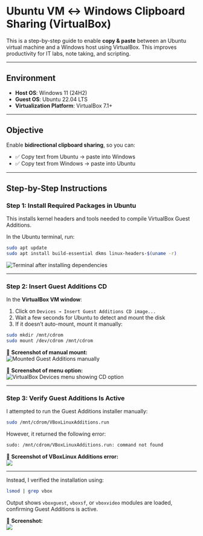 # Ubuntu VM ↔ Windows Clipboard Sharing (VirtualBox)

This is a step-by-step guide to enable **copy & paste** between an Ubuntu virtual machine and a Windows host using VirtualBox. This improves productivity for IT labs, note taking, and scripting.

---

## Environment

- **Host OS**: Windows 11 (24H2)  
- **Guest OS**: Ubuntu 22.04 LTS  
- **Virtualization Platform**: VirtualBox 7.1+

---

## Objective

Enable **bidirectional clipboard sharing**, so you can:

- ✅ Copy text from Ubuntu → paste into Windows  
- ✅ Copy text from Windows → paste into Ubuntu

---

## Step-by-Step Instructions

### Step 1: Install Required Packages in Ubuntu

This installs kernel headers and tools needed to compile VirtualBox Guest Additions.

In the Ubuntu terminal, run:

```bash
sudo apt update
sudo apt install build-essential dkms linux-headers-$(uname -r)
```

![Terminal after installing dependencies](./images/01-packages-installed.png)

---

### Step 2: Insert Guest Additions CD

In the **VirtualBox VM window**:

1. Click on `Devices → Insert Guest Additions CD image...`
2. Wait a few seconds for Ubuntu to detect and mount the disk
3. If it doesn’t auto-mount, mount it manually:

```bash
sudo mkdir /mnt/cdrom
sudo mount /dev/cdrom /mnt/cdrom
```

📸 **Screenshot of manual mount:**  
![Mounted Guest Additions manually](./images/03-cd-mounted-terminal.png)


📸 **Screenshot of menu option:**  
![VirtualBox Devices menu showing CD option](./images/02-insert-guest-additions.png)

---

### Step 3: Verify Guest Additions Is Active

I attempted to run the Guest Additions installer manually:

```bash
sudo /mnt/cdrom/VBoxLinuxAdditions.run
```

However, it returned the following error:

```bash
sudo: /mnt/cdrom/VBoxLinuxAdditions.run: command not found
```

📸 **Screenshot of VBoxLinux Additions error:**  
![](./images/VBoxLinuxAdditions-error.png)

---

Instead, I verified the installation using:

```bash
lsmod | grep vbox
```

Output shows `vboxguest`, `vboxsf`, or `vboxvideo` modules are loaded, confirming Guest Additions is active.


📸 **Screenshot:**  
![](./images/guest-additions-running.png)
